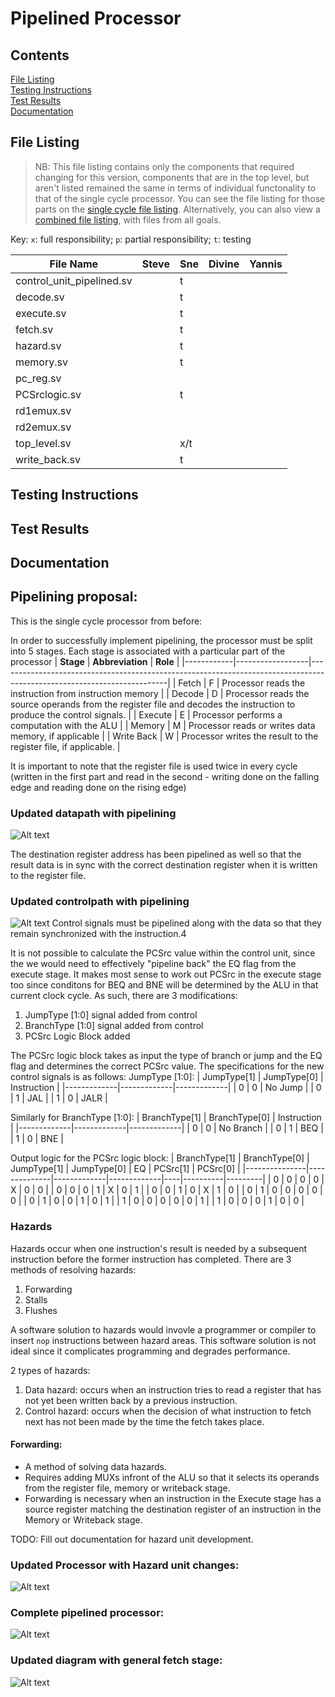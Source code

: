 # Pipelined Processor
## Contents
[File Listing](#file-listing)  
[Testing Instructions](#testing-instructions)  
[Test Results](#test-results)   
[Documentation](#documentation)  

## File Listing
> NB: This file listing contains only the components that required changing for this version, components that are in the top level, but aren't listed remained the same in terms of individual functonality to that of the single cycle processor. You can see the file listing for those parts on the [single cycle file listing](https://github.com/Nimosteve88/Team-3-RISCV-RV32I_Processor_Project/tree/main/rtl/single_cycle#file-listing). Alternatively, you can also view a [combined file listing](https://github.com/Nimosteve88/Team-3-RISCV-RV32I_Processor_Project/tree/main?tab=readme-ov-file#combined-file-listing), with files from all goals.

Key: `x`: full responsibility; `p`: partial responsibility; `t`: testing

| File Name                 | Steve | Sne | Divine | Yannis |
|---------------------------|-------|-----|--------|--------|
| control_unit_pipelined.sv |       | t   |        |        |
| decode.sv                 |       | t   |        |        |
| execute.sv                |       | t   |        |        |
| fetch.sv                  |       | t   |        |        |
| hazard.sv                 |       | t   |        |        |
| memory.sv                 |       | t   |        |        |
| pc_reg.sv                 |       |     |        |        |
| PCSrclogic.sv             |       | t   |        |        |
| rd1emux.sv                |       |     |        |        |
| rd2emux.sv                |       |     |        |        |
| top_level.sv              |       | x/t   |        |        |
| write_back.sv             |       | t   |        |        |

## Testing Instructions

## Test Results

## Documentation
    
## Pipelining proposal:
This is the single cycle processor from before:

In order to successfully implement pipelining, the processor must be split into 5 stages. Each stage is associated with a particular part of the processor
| **Stage**  | **Abbreviation** | **Role**                                                                                                               |
|------------|------------------|------------------------------------------------------------------------------------------------------------------------|
| Fetch      | F                | Processor reads the instruction from instruction memory                                                                |
| Decode     | D                | Processor reads the source operands from the register file and decodes the instruction to produce the control signals. |
| Execute    | E                | Processor performs a computation with the ALU                                                                          |
| Memory     | M                | Processor reads or writes data memory, if applicable                                                                   |
| Write Back | W                | Processor writes the result to the register file, if applicable.                                                       |

It is important to note that the register file is used twice in every cycle (written in the first part and read in the second - writing done on the falling edge and reading done on the rising edge)

### Updated datapath with pipelining
![Alt text](image.png)

The destination register address has been pipelined as well so that the result data is in sync with the correct destination register when it is written to the register file.
### Updated controlpath with pipelining
![Alt text](image-1.png)
Control signals must be pipelined along with the data so that they remain synchronized with the instruction.4

It is not possible to calculate the PCSrc value within the control unit, since the we would need to effectively "pipeline back" the EQ flag from the execute stage. It makes most sense to work out PCSrc in the execute stage too since conditons for BEQ and BNE will be determined by the ALU in that current clock cycle. As such, there are 3 modifications:
1. JumpType [1:0] signal added from control
2. BranchType [1:0] signal added from control
3. PCSrc Logic Block added

The PCSrc logic block takes as input the type of branch or jump and the EQ flag and determines the correct PCSrc value.
The specifications for the new control signals is as follows:
JumpType [1:0]:
| JumpType[1] | JumpType[0] | Instruction |
|-------------|-------------|-------------|
| 0           | 0           | No Jump     |
| 0           | 1           | JAL         |
| 1           | 0           | JALR        |

Similarly for BranchType [1:0]:
| BranchType[1] | BranchType[0] | Instruction |
|-------------|-------------|-------------|
| 0           | 0           | No Branch     |
| 0           | 1           | BEQ         |
| 1           | 0           | BNE        |

Output logic for the PCSrc logic block:
| BranchType[1] | BranchType[0] | JumpType[1] | JumpType[0] | EQ | PCSrc[1] | PCSrc[0] |
|---------------|--------------|-------------|-------------|----|----------|---------|
| 0             | 0            | 0           | 0           | X  | 0        | 0       |
| 0             | 0            | 0           | 1           | X  | 0        | 1       |
| 0             | 0            | 1           | 0           | X  | 1        | 0       |
| 0             | 1            | 0           | 0           | 0  | 0        | 0       |
| 0             | 1            | 0           | 0           | 1  | 0        | 1       |
| 1             | 0            | 0           | 0           | 0  | 0        | 1       |
| 1             | 0            | 0           | 0           | 1  | 0        | 0       |

### Hazards
Hazards occur when one instruction's result is needed by a subsequent instruction before the former instruction has completed. There are 3 methods of resolving hazards:
1. Forwarding
2. Stalls
3. Flushes

A software solution to hazards would invovle a programmer or compiler to insert `nop` instructions between hazard areas. This software solution is not ideal since it complicates programming and degrades performance.

2 types of hazards:
1. Data hazard: occurs when an instruction tries to read a register that has not yet been written back by a previous instruction.
2. Control hazard: occurs when the decision of what instruction to fetch next has not been made by the time the fetch takes place.

#### Forwarding:
- A method of solving data hazards.
- Requires adding MUXs infront of the ALU so that it selects its operands from the register file, memory or writeback stage.
- Forwarding is necessary when an instruction in the Execute stage has a source register matching the destination register of an instruction in the Memory or Writeback stage.

TODO: Fill out documentation for hazard unit development.

### Updated Processor with Hazard unit changes:
![Alt text](image-2.png)

### Complete pipelined processor:
![Alt text](image-3.png)

### Updated diagram with general fetch stage:
![Alt text](image-4.png)